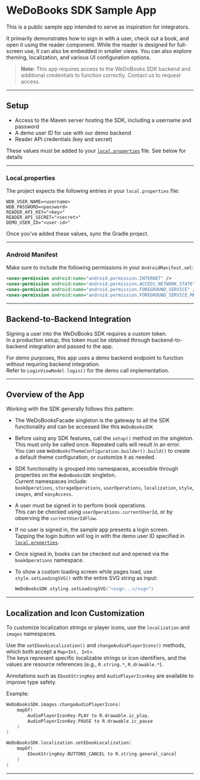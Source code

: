 # WeDoBooks SDK Sample App

[](https://github.com/wedobooks/wedobooks-sdk-android-sample#wedobooks-sdk-sample-app)

This is a public sample app intended to serve as inspiration for integrators.

It primarily demonstrates how to sign in with a user, check out a book, and open it using the reader component. While the reader is designed for full-screen use, it can also be embedded in smaller views. You can also explore theming, localization, and various UI configuration options.

> **Note:** This app requires access to the WeDoBooks SDK backend and additional credentials to function correctly. Contact us to request access.

---

## Setup

[](https://github.com/wedobooks/wedobooks-sdk-android-sample#setup)

- Access to the Maven server hosting the SDK, including a username and password  
- A demo user ID for use with our demo backend  
- Reader API credentials (key and secret)

These values must be added to your [`local.properties`](https://github.com/wedobooks/wedobooks-sdk-android-sample#localproperties) file. See below for details

---

### Local.properties

[](https://github.com/wedobooks/wedobooks-sdk-android-sample#localproperties)

The project expects the following entries in your `local.properties` file:

```
WDB_USER_NAME=<username>  
WDB_PASSWORD=<password>  
READER_API_KEY="<key>" 
READER_API_SECRET="<secret>"  
DEMO_USER_ID="<user-id>"
```

Once you've added these values, sync the Gradle project.

---

### Android Manifest

[](https://github.com/wedobooks/wedobooks-sdk-android-sample#android-manifest)

Make sure to include the following permissions in your `AndroidManifest.xml`:

```xml
<uses-permission android:name="android.permission.INTERNET" />  
<uses-permission android:name="android.permission.ACCESS_NETWORK_STATE" />  
<uses-permission android:name="android.permission.FOREGROUND_SERVICE" />  
<uses-permission android:name="android.permission.FOREGROUND_SERVICE_MEDIA_PLAYBACK" />
```

---

## Backend-to-Backend Integration

[](https://github.com/wedobooks/wedobooks-sdk-android-sample#backend-to-backend-integration)

Signing a user into the WeDoBooks SDK requires a custom token.  
In a production setup, this token must be obtained through backend-to-backend integration and passed to the app.

For demo purposes, this app uses a demo backend endpoint to function without requiring backend integration.  
Refer to `LoginViewModel.login()` for the demo call implementation.

---

## Overview of the App

[](https://github.com/wedobooks/wedobooks-sdk-android-sample#overview-of-the-app)

Working with the SDK generally follows this pattern:

- The WeDoBooksFacade singleton is the gateway to all the SDK functionality and can be accessed like this  `WeDoBooksSDK`

- Before using any SDK features, call the `setup()` method on the singleton.  
  This must only be called once. Repeated calls will result in an error.  
  You can use `WeDoBooksThemeConfiguration.builder().build()` to create a default theme configuration, or customize it as needed.

- SDK functionality is grouped into namespaces, accessible through properties on the `WeDoBooksSDK` singleton.  
  Current namespaces include:  
  `bookOperations`, `storageOperations`, `userOperations`, `localization`, `style`, `images`, and `easyAccess`.

- A user must be signed in to perform book operations.  
  This can be checked using `userOperations.currentUserId`, or by observing the `currentUserIdFlow`.

- If no user is signed in, the sample app presents a login screen.  
  Tapping the login button will log in with the demo user ID specified in [`local.properties`](https://github.com/wedobooks/wedobooks-sdk-android-sample#localproperties).

- Once signed in, books can be checked out and opened via the `bookOperations` namespace.

- To show a custom loading screen while pages load, use `style.setLoadingSVG()` with the entire SVG string as input:  
  ```kotlin
  WeDoBooksSDK.styling.setLoadingSVG("<svg>...</svg>")
  ```

---

## Localization and Icon Customization
[](https://github.com/wedobooks/wedobooks-sdk-android-sample#localization-and-icon-customization)

To customize localization strings or player icons, use the `localization` and `images` namespaces.

Use the `setEbookLocalization()` and `changeAudioPlayerIcons()` methods, which both accept a `Map<Int, Int>`.  
The keys represent specific localizable strings or icon identifiers, and the values are resource references (e.g., `R.string.*`, `R.drawable.*`).

Annotations such as `EbookStringKey` and `AudioPlayerIconKey` are available to improve type safety.

Example:

```kotlin
WeDoBooksSDK.images.changeAudioPlayerIcons(
    mapOf(
        AudioPlayerIconKey.PLAY to R.drawable.ic_play,
        AudioPlayerIconKey.PAUSE to R.drawable.ic_pause
    )
)

WeDoBooksSDK.localization.setEbookLocalization(
    mapOf(
        EbookStringKey.BUTTONS_CANCEL to R.string.general_cancel
    )
)
```

---
